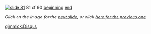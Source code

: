 [![slide 81](https://dl.dropboxusercontent.com/u/2977490/presentations/cookbook/img81.jpg)](82.md)
81 of 90
[beginning](01.md)
[end](89.md)

_Click on the image for the [next slide](82.md), or click [here for the previous one](80.md)_

[gimmick:Disqus](theodox-github)